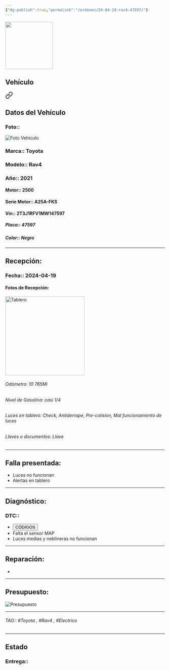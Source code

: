 ```yaml
---
{"dg-publish":true,"permalink":"/ordenes/24-04-19-rav4-47597/"}
---
```


<img src="https://lh3.googleusercontent.com/d/137fl3TIZ0-PU8b-Pt0bsjclwHub_u78G" width="150">

## Vehículo

<div class="transclusion internal-embed is-loaded"><a class="markdown-embed-link" href="/vehiculos/toyota/rav4-47597/#datos-del-vehiculo" aria-label="Open link"><svg xmlns="http://www.w3.org/2000/svg" width="24" height="24" viewBox="0 0 24 24" fill="none" stroke="currentColor" stroke-width="2" stroke-linecap="round" stroke-linejoin="round" class="svg-icon lucide-link"><path d="M10 13a5 5 0 0 0 7.54.54l3-3a5 5 0 0 0-7.07-7.07l-1.72 1.71"></path><path d="M14 11a5 5 0 0 0-7.54-.54l-3 3a5 5 0 0 0 7.07 7.07l1.71-1.71"></path></svg></a><div class="markdown-embed">



## Datos del Vehículo 
### Foto:: 
<img src="https://lh3.googleusercontent.com/d/1SNwLe3JYEYC3IaRqj86cRHXW79YbDejC" Alt="Foto Vehiculo">

### Marca:: Toyota 
### Modelo:: Rav4
### Año:: 2021
#### Motor:: 2500
#### Serie Motor:: A25A-FKS
#### Vin:: 2T3J1RFV1MW147597
##### Placa:: 47597
##### Color:: Negro
---


</div></div>


## Recepción:
### Fecha:: 2024-04-19
#### Fotos de Recepción: 
<img src="https://lh3.googleusercontent.com/d/1SP-Yjm-AXnRXHxB2vyANgVmecPTwPbEy" width="250" Alt="Tablero">

###### Odómetro: 10 765Mi
###### Nivel de Gasolina: casi 1/4
###### Luces en tablero: Check, Antiderrape, Pre-colision, Mal funcionamiento de luces 
###### Llaves o documentos: Llave

---

## Falla presentada:
- Luces no funcionan
- Alertas en tablero 


---

## Diagnóstico:
### DTC:: 

- <a href="https://usait.x431.com/Home/Report/reportDetail/diagnose_record_id/4d4ed29dgeKwTdOMoG54DhtZlp/report_type/D/l/es/timezone/-6"><button class="btn success">CÓDIGOS</button></a>
- Falta el sensor MAP
- Luces medias y neblineras no funcionan 

---
## Reparación:
- 

---

## Presupuesto:

<img src="https://lh3.googleusercontent.com/d/" Alt="Presupuesto">

---

###### TAG:: #Toyota , #Rav4 , #Electrico 

---

## Estado

### Entrega:: 


